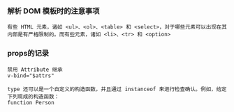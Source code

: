 ### 解析 DOM 模板时的注意事项

    有些 HTML 元素，诸如 <ul>、<ol>、<table> 和 <select>，对于哪些元素可以出现在其内部是有严格限制的。而有些元素，诸如 <li>、<tr> 和 <option>
    
### props的记录
    禁用 Attribute 继承
    v-bind="$attrs"

    type 还可以是一个自定义的构造函数，并且通过 instanceof 来进行检查确认。例如，给定下列现成的构造函数：
    function Person 